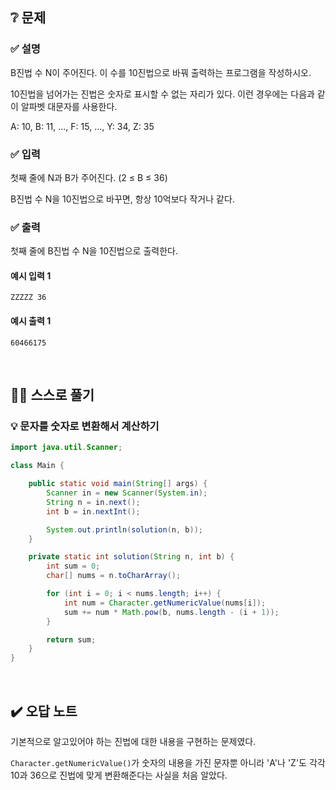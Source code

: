 ## ❔ 문제
### ✅ 설명
B진법 수 N이 주어진다. 이 수를 10진법으로 바꿔 출력하는 프로그램을 작성하시오.

10진법을 넘어가는 진법은 숫자로 표시할 수 없는 자리가 있다. 이런 경우에는 다음과 같이 알파벳 대문자를 사용한다.

A: 10, B: 11, ..., F: 15, ..., Y: 34, Z: 35

### ✅ 입력
첫째 줄에 N과 B가 주어진다. (2 ≤ B ≤ 36)

B진법 수 N을 10진법으로 바꾸면, 항상 10억보다 작거나 같다.

### ✅ 출력
첫째 줄에 B진법 수 N을 10진법으로 출력한다.

#### 예시 입력 1
```
ZZZZZ 36
```

#### 예시 출력 1
```
60466175
```

<br>

## ✍🏻 스스로 풀기

### 💡 문자를 숫자로 변환해서 계산하기

``` java
import java.util.Scanner;

class Main {

    public static void main(String[] args) {
        Scanner in = new Scanner(System.in);
        String n = in.next();
        int b = in.nextInt();

        System.out.println(solution(n, b));
    }

    private static int solution(String n, int b) {
        int sum = 0;
        char[] nums = n.toCharArray();

        for (int i = 0; i < nums.length; i++) {
            int num = Character.getNumericValue(nums[i]);
            sum += num * Math.pow(b, nums.length - (i + 1));
        }

        return sum;
    }
}
```

<br>

## ✔️ 오답 노트

기본적으로 알고있어야 하는 진법에 대한 내용을 구현하는 문제였다.

`Character.getNumericValue()`가 숫자의 내용을 가진 문자뿐 아니라 'A'나 'Z'도 각각 10과 36으로 진법에 맞게 변환해준다는 사실을 처음 알았다.
